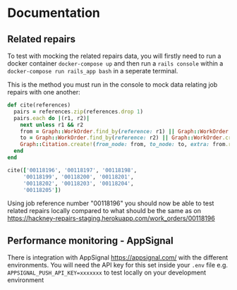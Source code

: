 # Documentation

## Related repairs

To test with mocking the related repairs data, you will firstly need to run a docker container `docker-compose up` and then run a `rails console` within a `docker-compose run rails_app bash` in a seperate terminal.

This is the method you must run in the console to mock data relating job repairs with one another:

```ruby
def cite(references)
  pairs = references.zip(references.drop 1)
  pairs.each do |(r1, r2)|
    next unless r1 && r2
    from = Graph::WorkOrder.find_by(reference: r1) || Graph::WorkOrder.create!(reference: r1, created: Time.current, property_reference: '0', source: 'console')
    to = Graph::WorkOrder.find_by(reference: r2) || Graph::WorkOrder.create!(reference: r2, created: Time.current, property_reference: '0', source: 'console')
    Graph::Citation.create!(from_node: from, to_node: to, extra: from.related.include?(to), source: 'console')
  end
end

cite(['00118196', '00118197', '00118198',
     '00118199', '00118200', '00118201',
     '00118202', '00118203', '00118204',
     '00118205'])
```

Using job reference number "00118196" you should now be able to test related repairs locally compared to what should be the same as on https://hackney-repairs-staging.herokuapp.com/work_orders/00118196

## Performance monitoring - AppSignal

There is integration with AppSignal https://appsignal.com/ with the different environments. You will need the API key for this set inside your `.env` file e.g. `APPSIGNAL_PUSH_API_KEY=xxxxxxx` to test locally on your development environment

